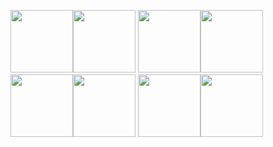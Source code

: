 
<img src="https://user-images.githubusercontent.com/51853908/178378714-650491b3-63c0-46e4-9ac3-6b704189d03f.jpg" width="100" height="100"><img src="https://user-images.githubusercontent.com/51853908/178378744-390bdc36-fc81-4c30-ae27-ca2cd739b4b0.png" width="100" height="100">
<img src="https://user-images.githubusercontent.com/51853908/178378873-f154e6ef-3bde-49aa-8a59-fbee625fc0ce.jpg" width="100" height="100"><img src="https://user-images.githubusercontent.com/51853908/178378883-f4f6d1e9-90eb-42e2-b912-c632abf4cff4.png" width="100" height="100">
<img src="https://user-images.githubusercontent.com/51853908/178378891-cd4a514b-b9bd-41f1-afba-e64d00a34705.png" width="100" height="100"><img src="https://user-images.githubusercontent.com/51853908/178378906-2adb436b-aa0e-4f0a-bba1-2e550d67c306.png" width="100" height="100">
<img src="https://user-images.githubusercontent.com/51853908/178379037-7925ae65-977c-4199-a1ac-e434a9627fe1.png" width="100" height="100"><img src="https://user-images.githubusercontent.com/51853908/178379992-a43aae06-7976-4593-970b-18bab780b5b3.png" width="100" height="100">

